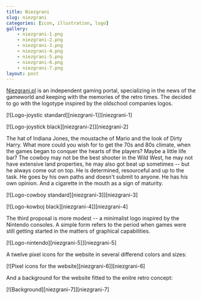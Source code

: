 ```yaml
---
title: Niezgrani
slug: niezgrani
categories: [icon, illustration, logo]
gallery:
    - niezgrani-1.png
    - niezgrani-2.png
    - niezgrani-3.png
    - niezgrani-4.png
    - niezgrani-5.png
    - niezgrani-6.png
    - niezgrani-7.png
layout: post
---
```


[Niezgrani.pl](http://niezgrani.pl) is an independent gaming portal, specializing in the news of the gameworld and keeping with the memories of the retro times. The decided to go with the logotype inspired by the oldschool companies logos.

[![Logo-joystic standard][niezgrani-1]][niezgrani-1]

[![Logo-joystick black][niezgrani-2]][niezgrani-2]

The hat of Indiana Jones, the moustache of Mario and the look of Dirty Harry. What more could you wish for to get the 70s and 80s climate, when the games began to conquer the hearts of the players? Maybe a little life bar? The cowboy may not be the best shooter in the Wild West, he may not have extensive land properties, he may also got beat up sometimes -- but he always come out on top. He is determined, resourceful and up to the task. He goes by his own paths and doesn't submit to anyone. He has his own opinion. And a cigarette in the mouth as a sign of maturity.

[![Logo-cowboy standard][niezgrani-3]][niezgrani-3]

[![Logo-kowboj black][niezgrani-4]][niezgrani-4]

The third proposal is more modest -- a minimalist logo inspired by the Nintendo consoles. A simple form refers to the period when games were still getting started in the matters of graphical capabilities.

[![Logo-nintendo][niezgrani-5]][niezgrani-5]

A twelve pixel icons for the website in several differend colors and sizes:

[![Pixel icons for the website][niezgrani-6]][niezgrani-6]

And a background for the website fitted to the enitre retro concept:

[![Background][niezgrani-7]][niezgrani-7]
